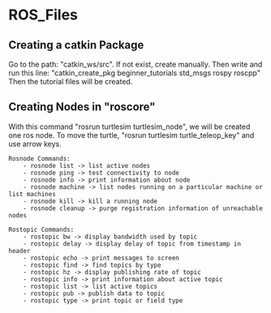 # ROS_Files

## Creating a catkin Package
Go to the path: "catkin_ws/src". If not exist, create manually.
Then write and run this line: "catkin_create_pkg beginner_tutorials std_msgs rospy roscpp"
Then the tutorial files will be created.


## Creating Nodes in "roscore"
With this command "rosrun turtlesim turtlesim_node", we will be created one ros node.
To move the turtle, "rosrun turtlesim turtle_teleop_key" and use arrow keys.

	Rosnode Commands:
		- rosnode list -> list active nodes
		- rosnode ping -> test connectivity to node
		- rosnode info -> print information about node
		- rosnode machine -> list nodes running on a particular machine or list machines
		- rosnode kill -> kill a running node
		- rosnode cleanup -> purge registration information of unreachable nodes

	Rostopic Commands:
		- rostopic bw -> display bandwidth used by topic
		- rostopic delay -> display delay of topic from timestamp in header
		- rostopic echo -> print messages to screen
		- rostopic find -> find topics by type
		- rostopic hz -> display publishing rate of topic
		- rostopic info -> print information about active topic
		- rostopic list -> list active topics
		- rostopic pub -> publish data to topic
		- rostopic type -> print topic or field type

